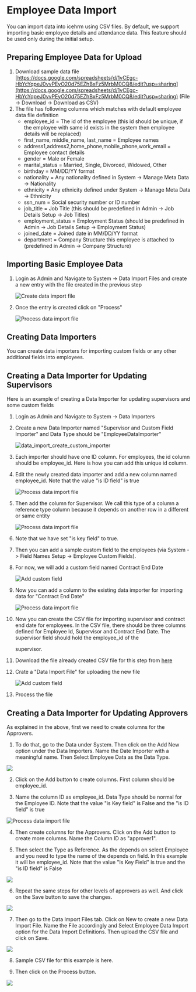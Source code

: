 # Employee Data Import

You can import data into icehrm using CSV files. By default, we support importing basic employee details and attendance data. This feature should be used only during the initial setup.

## Preparing Employee Data for Upload

1. Download sample data file [https://docs.google.com/spreadsheets/d/1vCEgc-HbYcYqpeJ0vvPEyO20d75EZhBxFz5MrbM0CQ8/edit?usp=sharing](https://docs.google.com/spreadsheets/d/1vCEgc-HbYcYqpeJ0vvPEyO20d75EZhBxFz5MrbM0CQ8/edit?usp=sharing) \(File -&gt; Download -&gt; Download as CSV\)
2. The file has following columns which matches with default employee data file definition
   * employee\_id = The id of the employee \(this id should be unique, if the employee with same id exists in the system then employee details will be replaced\)
   * first\_name, middle\_name, last\_name = Employee names
   * address1,address2,home\_phone,mobile\_phone,work\_email = Employee contact details
   * gender = Male or Female
   * marital\_status = Married, Single, Divorced, Widowed, Other
   * birthday = MM/DD/YY format
   * nationality = Any nationality defined in System -&gt; Manage Meta Data -&gt; Nationality
   * ethnicity = Any ethnicity defined under System -&gt; Manage Meta Data -&gt; Ethnicity
   * ssn\_num = Social security number or ID number
   * job\_title = Job Title \(this should be predefined in Admin -&gt; Job Details Setup -&gt; Job Titles\)
   * employment\_status = Employment Status \(should be predefined in Admin -&gt; Job Details Setup -&gt; Employment Status\)
   * joined\_date = Joined date in MM/DD/YY format
   * department = Company Structure this employee is attached to \(predefined in Admin -&gt; Company Structure\)

## Importing Basic Employee Data

1. Login as Admin and Navigate to System -&gt; Data Import Files and create a new entry with the file created in the previous step

   ![Create data import file](https://s3.amazonaws.com/icehrm/images/blog-images/create_employee_data_import.png)

2. Once the entry is created click on "Process"

   ![Process data import file](https://s3.amazonaws.com/icehrm/images/blog-images/process_employee_data_import.png)

## Creating Data Importers

You can create data importers for importing custom fields or any other additional fields into employees.

## Creating a Data Importer for Updating Supervisors

Here is an example of creating a Data Importer for updating supervisors and some custom fields

1. Login as Admin and Navigate to System -&gt; Data Importers
2. Create a new Data Importer named "Supervisor and Custom Field Importer" and Data Type should be "EmployeeDataImporter"

   ![data\_import\_create\_custom\_importer](https://s3.amazonaws.com/icehrm/images/blog-images/data_import_create_custom_importer.png)

3. Each importer should have one ID column. For employees, the id column should be employee\_id. Here is how you can add this unique id column.
4. Edit the newly created data importer and add a new column named employee\_id. Note that the value "is ID field" is true

   ![Process data import file](../.gitbook/assets/capture.PNG)

5. Then add the column for Supervisor. We call this type of a column a reference type column because it depends on another row in a different or same entity

   ![Process data import file](https://s3.amazonaws.com/icehrm/images/blog-images/data_import_supervisor_column.png)

6. Note that we have set "is key field" to true.
7. Then you can add a sample custom field to the employees \(via System -&gt; Field Names Setup -&gt; Employee Custom Fields\).
8. For now, we will add a custom field named Contract End Date

   ![Add custom field](https://s3.amazonaws.com/icehrm/images/blog-images/data_import_add_custom_field.png)

9. Now you can add a column to the existing data importer for importing data for "Contract End Date"

   ![Process data import file](https://s3.amazonaws.com/icehrm/images/blog-images/data_import_add_contract_end_date.png)

10. Now you can create the CSV file for importing supervisor and contract end date for employees. In the CSV file, there should be three columns defined for Employee Id, Supervisor and Contract End Date. The supervisor field should hold the employee\_id of the

    supervisor.

11. Download the file already created CSV file for this step from [here](https://s3.amazonaws.com/icehrm/images/blog-files/employee_supervisors.csv)
12. Crate a "Data Import File" for uploading the new file

    ![Add custom field](https://s3.amazonaws.com/icehrm/images/blog-images/data_import_employee_supervisors_file.png)

13. Process the file

## **Creating a Data Importer for Updating Approvers**

As explained in the above, first we need to create columns for the Approvers. 

1.  To do that, go to the Data under System. Then click on the Add New option under the Data Importers. Name the Date Importer with a meaningful name. Then Select Employee Data as the Data Type.

![](../.gitbook/assets/image%20%2818%29%20%282%29.png)

2.  Click on the Add button to create columns. First column should be employee\_id. 

3. Name the column ID as employee\_id. Data Type should be normal for the Employee ID. Note that the value "is Key field" is False and the  "is ID field" is true

![Process data import file](../.gitbook/assets/capture.PNG)

4. Then create columns for the Approvers. Click on the Add button to create more columns. Name the Column ID as "approver1".

5. Then select the Type as Reference. As the depends on select Employee and you need to type the name of the depends on field. In this example it will be employee\_id. Note that the value "Is Key Field" is true and the  "is ID field" is False

![](../.gitbook/assets/image%20%2841%29.png)

6. Repeat the same steps for other levels of approvers as well. And click on the Save button to save the changes. 

![](../.gitbook/assets/image%20%2829%29%20%281%29.png)

7. Then go to the Data Import Files tab. Click on New to create a new Data Import File. Name the File accordingly and Select Employee Data Import option for the Data Import Definitions. Then upload the CSV file and click on Save.

![](../.gitbook/assets/image%20%2836%29.png)

8. Sample CSV file for this example is here. 

9. Then click on the Process button. 

![](../.gitbook/assets/image%20%2826%29.png)

